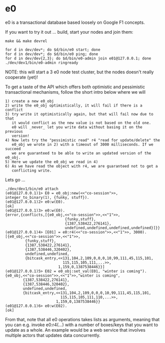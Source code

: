 e0
==

e0 is a transactional database based loosely on Google F1 concepts.

If you want to try it out ... build, start your nodes and join them:

    make && make devrel

    for d in dev/dev*; do $d/bin/e0 start; done
    for d in dev/dev*; do $d/bin/e0 ping; done
    for d in dev/dev{2,3}; do $d/bin/e0-admin join e01@127.0.0.1; done
    ./dev/dev1/bin/e0-admin ringready

NOTE: this will start a 3 e0 node test cluster, but the nodes doesn't really cooperate (yet)!

To get a taste of the API which offers both optimistic and pessimistic
transactional mechanisms, follow the short intro below where we will

    1) create a new e0_obj
    2) write the e0_obj optimistically, it will fail if there is a conflict
    3) try write it optimistically again, but that will fail now due to that
       it would conflict as the new value is not based on the old one.
       e0 will _never_ let you write data without basing it on the previous
       version!
    4) Now lets try the "pessimistic read" r4 "read for update/delete" the 
       e0_obj we wrote in 2) with a timeout of 3000 milliseconds. If we succeed
       we are guaranteed to be able to write an updated version of the e0_obj.
    5) Here we update the e0_obj we read in 4)
    6) As we have read the object with r4, we are guaranteed not to get a 
       conflicting write. 

Lets go ...

    ./dev/dev1/bin/e0 attach
    (e01@127.0.0.1)1> E0 = e0_obj:new(<<"co-session">>, integer_to_binary(1), {funky, stuff}).
    (e01@127.0.0.1)2> e0:w(E0).
    [ok]
    (e01@127.0.0.1)3> e0:w(E0).
    {error,{conflicts,[{e0_obj,<<"co-session">>,<<"1">>,
                               {funky,stuff},
                               {1387,538422,276141},
                               undefined,undefined,undefined,undefined}]}}
    (e01@127.0.0.1)4> [E01] = e0:r4(<<"co-session">>,<<"1">>, 3000). 
    [{e0_obj,<<"co-session">>,<<"1">>,
             {funky,stuff},
             {1387,538422,276141},
             {1387,538446,320402},
             undefined,undefined,
             {bitcask_entry,<<131,104,2,109,0,0,0,10,99,111,45,115,101,
                              115,115,105,111,...>>,
                            1,159,0,1387538446}}]
    (e01@127.0.0.1)5> E02 = e0_obj:set_val(E01, "winter is coming").
    {e0_obj,<<"co-session">>,<<"1">>,"winter is coming",
            {1387,538422,276141},
            {1387,538446,320402},
            undefined,undefined,
            {bitcask_entry,<<131,104,2,109,0,0,0,10,99,111,45,115,101,
                             115,115,105,111,110,...>>,
                           1,159,0,1387538446}}
    (e01@127.0.0.1)6> e0:w(E02).
    [ok]

From that, note that all e0 operations takes lists as arguments, meaning that
you can e.g. invoke e0:r4(...) with a number of boxes/keys that you want to update
as a whole. An example would be a web service that involves multiple actors that
updates data concurrently.
